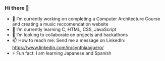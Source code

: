 ### Hi there 👋

- 🔭 I’m currently working on completing a Computer Architecture Course and creating a music reccomendation website
- 🌱 I’m currently learning C, HTML, CSS, JavaScript
- 👯 I’m looking to collaborate on projects and hackathons
- 📫 How to reach me: Send me a message on LinkedIn: https://www.linkedin.com/in/cynthiaaguero/
- ⚡ Fun fact: I am learning Japanese and Spanish
